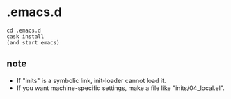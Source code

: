 # .emacs.d

	cd .emacs.d
	cask install
	(and start emacs)

## note

* If "inits" is a symbolic link, init-loader cannot load it.
* If you want machine-specific settings, make a file like "inits/04_local.el".
